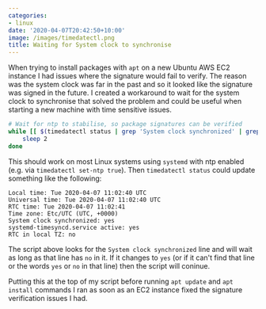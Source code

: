 ```yaml
---
categories:
- linux
date: '2020-04-07T20:42:50+10:00'
image: /images/timedatectl.png
title: Waiting for System clock to synchronise
---
```


When trying to install packages with `apt` on a new Ubuntu AWS EC2 instance I had issues where the signature would fail to verify.
The reason was the system clock was far in the past and so it looked like the signature was signed in the future.
I created a workaround to wait for the system clock to synchronise that solved the problem and could be useful when starting a new machine with time sensitive issues.

```bash
# Wait for ntp to stabilise, so package signatures can be verified
while [[ $(timedatectl status | grep 'System clock synchronized' | grep -Eo '(yes|no)') = no ]]; do
    sleep 2
done
```

This should work on most Linux systems using `systemd` with ntp enabled (e.g. via `timedatectl set-ntp true`).
Then `timedatectl status` could update something like the following:

```
Local time: Tue 2020-04-07 11:02:40 UTC
Universal time: Tue 2020-04-07 11:02:40 UTC
RTC time: Tue 2020-04-07 11:02:41
Time zone: Etc/UTC (UTC, +0000)
System clock synchronized: yes
systemd-timesyncd.service active: yes
RTC in local TZ: no
```

The script above looks for the `System clock synchronized` line and will wait as long as that line has `no` in it.
If it changes to `yes` (or if it can't find that line or the words `yes` or `no` in that line) then the script will coninue.

Putting this at the top of my script before running `apt update` and `apt install` commands I ran as soon as an EC2 instance fixed the signature verification issues I had.